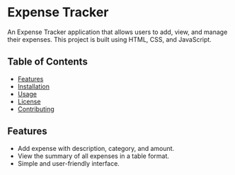 # Expense Tracker

An Expense Tracker application that allows users to add, view, and manage their expenses. This project is built using HTML, CSS, and JavaScript.

## Table of Contents

- [Features](#features)
- [Installation](#installation)
- [Usage](#usage)
- [License](#license)
- [Contributing](#contributing)

## Features

- Add expense with description, category, and amount.
- View the summary of all expenses in a table format.
- Simple and user-friendly interface.




